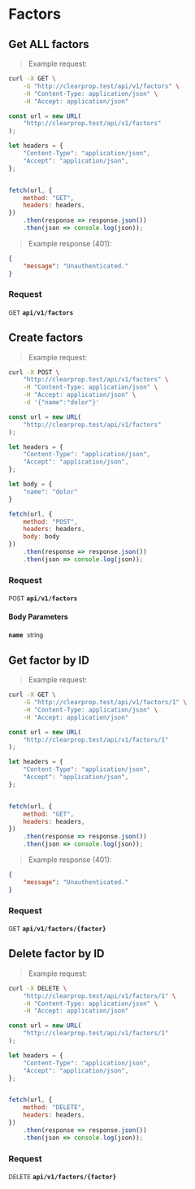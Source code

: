 # Factors


## Get ALL factors




> Example request:

```bash
curl -X GET \
    -G "http://clearprop.test/api/v1/factors" \
    -H "Content-Type: application/json" \
    -H "Accept: application/json"
```

```javascript
const url = new URL(
    "http://clearprop.test/api/v1/factors"
);

let headers = {
    "Content-Type": "application/json",
    "Accept": "application/json",
};


fetch(url, {
    method: "GET",
    headers: headers,
})
    .then(response => response.json())
    .then(json => console.log(json));
```


> Example response (401):

```json
{
    "message": "Unauthenticated."
}
```

### Request
<small class="badge badge-green">GET</small>
 **`api/v1/factors`**



## Create factors




> Example request:

```bash
curl -X POST \
    "http://clearprop.test/api/v1/factors" \
    -H "Content-Type: application/json" \
    -H "Accept: application/json" \
    -d '{"name":"dolor"}'

```

```javascript
const url = new URL(
    "http://clearprop.test/api/v1/factors"
);

let headers = {
    "Content-Type": "application/json",
    "Accept": "application/json",
};

let body = {
    "name": "dolor"
}

fetch(url, {
    method: "POST",
    headers: headers,
    body: body
})
    .then(response => response.json())
    .then(json => console.log(json));
```



### Request
<small class="badge badge-black">POST</small>
 **`api/v1/factors`**

<h4 class="fancy-heading-panel"><b>Body Parameters</b></h4>
<code><b>name</b></code>&nbsp; <small>string</small>     <br>
    



## Get factor by ID




> Example request:

```bash
curl -X GET \
    -G "http://clearprop.test/api/v1/factors/1" \
    -H "Content-Type: application/json" \
    -H "Accept: application/json"
```

```javascript
const url = new URL(
    "http://clearprop.test/api/v1/factors/1"
);

let headers = {
    "Content-Type": "application/json",
    "Accept": "application/json",
};


fetch(url, {
    method: "GET",
    headers: headers,
})
    .then(response => response.json())
    .then(json => console.log(json));
```


> Example response (401):

```json
{
    "message": "Unauthenticated."
}
```

### Request
<small class="badge badge-green">GET</small>
 **`api/v1/factors/{factor}`**



## Delete factor by ID




> Example request:

```bash
curl -X DELETE \
    "http://clearprop.test/api/v1/factors/1" \
    -H "Content-Type: application/json" \
    -H "Accept: application/json"
```

```javascript
const url = new URL(
    "http://clearprop.test/api/v1/factors/1"
);

let headers = {
    "Content-Type": "application/json",
    "Accept": "application/json",
};


fetch(url, {
    method: "DELETE",
    headers: headers,
})
    .then(response => response.json())
    .then(json => console.log(json));
```



### Request
<small class="badge badge-red">DELETE</small>
 **`api/v1/factors/{factor}`**




